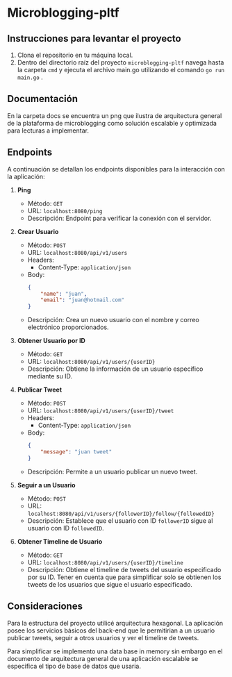 # Microblogging-pltf

## Instrucciones para levantar el proyecto

1. Clona el repositorio en tu máquina local.
2. Dentro del directorio raíz del proyecto `microblogging-pltf` navega hasta la carpeta `cmd`  y ejecuta el archivo main.go utilizando el comando ```go run main.go``` .

## Documentación

En la carpeta docs se encuentra un png que ilustra de arquitectura general de la plataforma de microblogging como solución escalable y optimizada para lecturas a implementar.

## Endpoints

A continuación se detallan los endpoints disponibles para la interacción con la aplicación:

1. **Ping**
    - Método: `GET`
    - URL: `localhost:8080/ping`
    - Descripción: Endpoint para verificar la conexión con el servidor.

2. **Crear Usuario**
    - Método: `POST`
    - URL: `localhost:8080/api/v1/users`
    - Headers:
        - Content-Type: `application/json`
    - Body:
      ```json
      {
          "name": "juan",
          "email": "juan@hotmail.com"
      }
      ```
    - Descripción: Crea un nuevo usuario con el nombre y correo electrónico proporcionados.

3. **Obtener Usuario por ID**
    - Método: `GET`
    - URL: `localhost:8080/api/v1/users/{userID}`
    - Descripción: Obtiene la información de un usuario específico mediante su ID.

4. **Publicar Tweet**
    - Método: `POST`
    - URL: `localhost:8080/api/v1/users/{userID}/tweet`
    - Headers:
        - Content-Type: `application/json`
    - Body:
      ```json
      {
          "message": "juan tweet"
      }
      ```
    - Descripción: Permite a un usuario publicar un nuevo tweet.

5. **Seguir a un Usuario**
    - Método: `POST`
    - URL: `localhost:8080/api/v1/users/{followerID}/follow/{followedID}`
    - Descripción: Establece que el usuario con ID `followerID` sigue al usuario con ID `followedID`.

6. **Obtener Timeline de Usuario**
    - Método: `GET`
    - URL: `localhost:8080/api/v1/users/{userID}/timeline`
    - Descripción: Obtiene el timeline de tweets del usuario especificado por su ID. Tener en cuenta que para simplificar solo se obtienen los tweets de los usuarios que sigue el usuario especificado.


## Consideraciones 

Para la estructura del proyecto utilicé arquitectura hexagonal.
La aplicación posee los servicios básicos del back-end que le permitirian a un usuario publicar tweets, seguir a otros usuarios y ver el timeline de tweets.

Para simplificar se implemento una data base in memory sin embargo en el documento de arquitectura general de una aplicación escalable se especifica el tipo de base de datos que usaria. 
